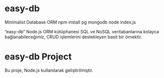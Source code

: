 # easy-db
Minimalist Database ORM
npm install pg mongodb
node index.js

“easy-db” Node.js ORM kütüphanesi SQL ve NoSQL veritabanlarına kolayca bağlanabileceğimiz, 
CRUD işlemlerini destekleyen basit bir örnektir.


# easy-db Project

Bu proje, Node.js kullanılarak geliştirilmiştir.
